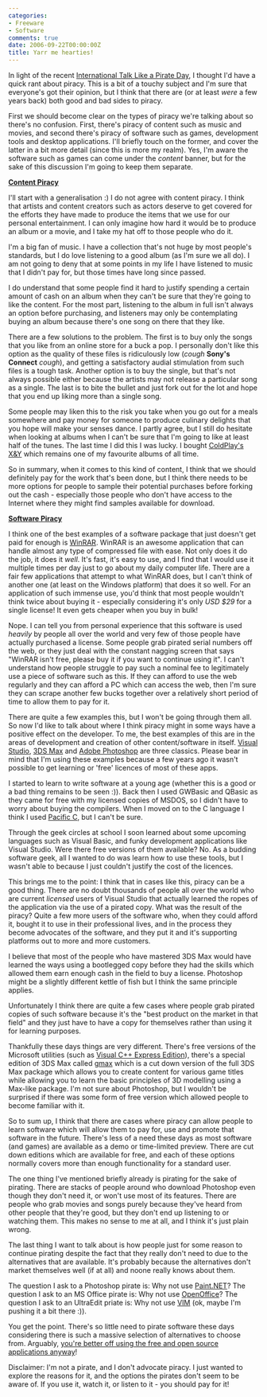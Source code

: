 ```yaml
---
categories:
- Freeware
- Software
comments: true
date: 2006-09-22T00:00:00Z
title: Yarr me hearties!
---
```


In light of the recent <a href="http://www.yarr.org.uk/" title="Talk Like A Pirate">International Talk Like a Pirate Day</a>, I thought I'd have a quick rant about piracy. This is a bit of a touchy subject and I'm sure that everyone's got their opinion, but I think that there are (or at least <em>were</em> a few years back) both good and bad sides to piracy.

First we should become clear on the types of piracy we're talking about so there's no confusion. First, there's piracy of content such as music and movies, and second there's piracy of software such as games, development tools and desktop applications. I'll briefly touch on the former, and cover the latter in a bit more detail (since this is more my realm). Yes, I'm aware the software such as games can come under the <em>content</em> banner, but for the sake of this discussion I'm going to keep them separate.

<strong><u>Content Piracy</u></strong>

I'll start with a generalisation :) I do not agree with content piracy. I think that artists and content creators such as actors deserve to get covered for the efforts they have made to produce the items that we use for our personal entertainment. I can only imagine how hard it would be to produce an album or a movie, and I take my hat off to those people who do it.

I'm a big fan of music. I have a collection that's not huge by most people's standards, but I do love listening to a good album (as I'm sure we all do). I am not going to deny that at some points in my life I have listened to music that I didn't pay for, but those times have long since passed.

I do understand that some people find it hard to justify spending a certain amount of cash on an album when they can't be sure that they're going to like the content. For the most part, listening to the album in full isn't always an option before purchasing, and listeners may only be contemplating buying an album because there's one song on there that they like.

There are a few solutions to the problem. The first is to buy only the songs that you like from an online store for a buck a pop. I personally don't like this option as the quality of these files is ridiculously low (*cough* <strong>Sony's Connect</strong> *cough*), and getting a satisfactory audial stimulation from such files is a tough task. Another option is to buy the single, but that's not always possible either because the artists may not release a particular song as a single. The last is to bite the bullet and just fork out for the lot and hope that you end up liking more than a single song.

Some people may liken this to the risk you take when you go out for a meals somewhere and pay money for someone to produce culinary delights that you hope will make your senses dance. I partly agree, but I still do hesitate when looking at albums when I can't be sure that I'm going to like at least half of the tunes. The last time I did this I was lucky. I bought <a href="http://www.amazon.com/XY-Coldplay/dp/B0006L16N8" title="X&amp;Y">ColdPlay's X&amp;Y</a> which remains one of my favourite albums of all time.

So in summary, when it comes to this kind of content, I think that we should definitely pay for the work that's been done, but I think there needs to be more options for people to sample their potential purchases before forking out the cash - especially those people who don't have access to the Internet where they might find samples available for download.

<strong><u>Software Piracy</u></strong>

I think one of the best examples of a software package that just doesn't get paid for enough is <a href="http://www.rarsoft.com/" title="WinRAR">WinRAR</a>. WinRAR is an awesome application that can handle almost any type of compressed file with ease. Not only does it do the job, it does it <em>well</em>. It's fast, it's easy to use, and I find that I would use it multiple times per day just to go about my daily computer life. There are a fair few applications that attempt to what WinRAR does, but I can't think of another one (at least on the Windows platform) that does it so well. For an application of such immense use, you'd think that most people wouldn't think twice about buying it - especially considering it's only <em>USD $29</em> for a single license! It even gets cheaper when you buy in bulk!

Nope. I can tell you from personal experience that this software is used <em>heavily</em> by people all over the world and very few of those people have actually purchased a license. Some people grab pirated serial numbers off the web, or they just deal with the constant nagging screen that says "WinRAR isn't free, please buy it if you want to continue using it". I can't understand how people struggle to pay such a nominal fee to legitimately use a piece of software such as this. If they can afford to use the web regularly and they can afford a PC which can access the web, then I'm sure they can scrape another few bucks together over a relatively short period of time to allow them to pay for it.

There are quite a few examples this, but I won't be going through them all. So now I'd like to talk about where I think piracy might in some ways have a positive effect on the developer. To me, the best examples of this are in the areas of development and creation of other content/software in itself. <a href="http://msdn.microsoft.com/vstudio/" title="Visual Studio">Visual Studio</a>, <a href="http://www.autodesk.com/3dsmax/" title="3D Studio Max">3DS Max</a> and <a href="http://www.adobe.com/products/photoshop/" title="Adobe Photoshop">Adobe Photoshop</a> are three classics. Please bear in mind that I'm using these examples because a few years ago it wasn't possible to get learning or 'free' licences of most of these apps.

I started to learn to write software at a young age (whether this is a good or a bad thing remains to be seen :)). Back then I used GWBasic and QBasic as they came for free with my licensed copies of MSDOS, so I didn't have to worry about buying the compilers. When I moved on to the C language I think I used <a href="http://www.htsoft.com/products/PACIFICc.php" title="Pacific C">Pacific C</a>, but I can't be sure.

Through the geek circles at school I soon learned about some upcoming languages such as Visual Basic, and funky development applications like Visual Studio. Were there free versions of them available? No. As a budding software geek, all I wanted to do was learn how to use these tools, but I wasn't able to because I just couldn't justify the cost of the licences.

This brings me to the point: I think that in cases like this, piracy can be a good thing. There are no doubt thousands of people all over the world who are current <em>licensed</em> users of Visual Studio that actually learned the ropes of the application via the use of a pirated copy. What was the result of the piracy? Quite a few more users of the software who, when they could afford it, bought it to use in their professional lives, and in the process they become advocates of the software, and they put it and it's supporting platforms out to more and more customers.

I believe that most of the people who have mastered 3DS Max would have learned the ways using a bootlegged copy before they had the skills which allowed them earn enough cash in the field to buy a license. Photoshop might be a slightly different kettle of fish but I think the same principle applies.

Unfortunately I think there are quite a few cases where people grab pirated copies of such software because it's the "best product on the market in that field" and they just have to have a copy for themselves rather than using it for learning purposes.

Thankfully these days things are very different. There's free versions of the Microsoft utilities (such as <a href="http://msdn.microsoft.com/vstudio/express/visualc/" title="Visual C++ Express">Visual C++ Express Edition</a>), there's a special edition of 3DS Max called <a href="http://www.autodesk.com/gmax/" title="gmax">gmax</a> which is a cut down version of the full 3DS Max package which allows you to create content for various game titles while allowing you to learn the basic principles of 3D modelling using a Max-like package. I'm not sure about Photoshop, but I wouldn't be surprised if there was some form of free version which allowed people to become familiar with it.

So to sum up, I think that there are cases where piracy can allow people to learn software which will allow them to pay for, use and promote that software in the future. There's less of a need these days as most software (and games) are available as a demo or time-limited preview. There are cut down editions which are available for free, and each of these options normally covers more than enough functionality for a standard user.

The one thing I've mentioned briefly already is pirating for the sake of pirating. There are stacks of people around who download Photoshop even though they don't need it, or won't use most of its features. There are people who grab movies and songs purely because they've heard from other people that they're good, but they don't end up listening to or watching them. This makes no sense to me at all, and I think it's just plain wrong.

The last thing I want to talk about is how people just for some reason to continue pirating despite the fact that they really don't need to due to the alternatives that are available. It's probably because the alternatives don't market themselves well (if at all) and noone really knows about them.

The question I ask to a Photoshop pirate is: Why not use <a href="http://www.getpaint.net/" title="Paint.NET">Paint.NET</a>? The question I ask to an MS Office pirate is: Why not use <a href="http://www.openoffice.org/" title="OpenOffice">OpenOffice</a>? The question I ask to an UltraEdit priate is: Why not use <a href="http://www.vim.org/" title="VIM">VIM</a> (ok, maybe I'm pushing it a bit there :)).

You get the point. There's so little need to pirate software these days considering there is such a massive selection of alternatives to choose from. Arguably, <a href="/posts/office-registration-and-activation/" title="Office Activation and Registration">you're better off using the free and open source applications anyway</a>!

Disclaimer: I'm not a pirate, and I don't advocate piracy. I just wanted to explore the reasons for it, and the options the pirates don't seem to be aware of. If you use it, watch it, or listen to it - you should pay for it!
